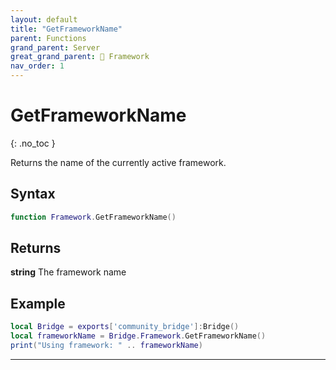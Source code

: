```yaml
---
layout: default
title: "GetFrameworkName"
parent: Functions
grand_parent: Server
great_grand_parent: 🧩 Framework
nav_order: 1
---
```


# GetFrameworkName
{: .no_toc }

Returns the name of the currently active framework.

## Syntax

```lua
function Framework.GetFrameworkName()
```

## Returns

**string**
The framework name

## Example

```lua
local Bridge = exports['community_bridge']:Bridge()
local frameworkName = Bridge.Framework.GetFrameworkName()
print("Using framework: " .. frameworkName)
```

---